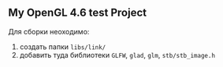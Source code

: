 ## My OpenGL 4.6 test Project
Для сборки неоходимо:
1. создать папки `libs/link/`
2. добавить туда библиотеки `GLFW`, `glad`, `glm`, `stb/stb_image.h`